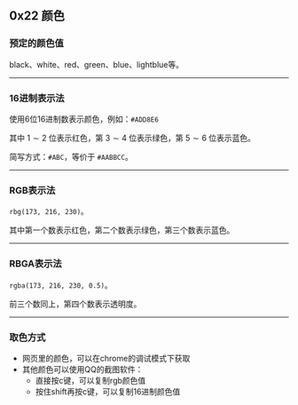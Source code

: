 ## 0x22 颜色

### 预定的颜色值

black、white、red、green、blue、lightblue等。


----------


### 16进制表示法

使用6位16进制数表示颜色，例如：`#ADD8E6`

其中 $1 \sim 2$ 位表示红色，第 $3 \sim 4$ 位表示绿色，第 $5 \sim 6$ 位表示蓝色。

简写方式：`#ABC`，等价于 `#AABBCC`。


----------


### RGB表示法

`rbg(173, 216, 230)`。

其中第一个数表示红色，第二个数表示绿色，第三个数表示蓝色。


----------


### RBGA表示法

`rgba(173, 216, 230, 0.5)`。

前三个数同上，第四个数表示透明度。


----------


### 取色方式

- 网页里的颜色，可以在chrome的调试模式下获取
- 其他颜色可以使用QQ的截图软件：
  - 直接按c键，可以复制rgb颜色值
  - 按住shift再按c键，可以复制16进制颜色值